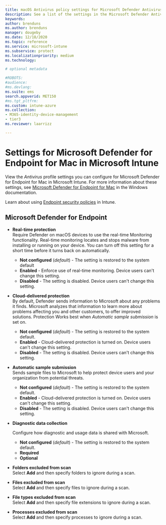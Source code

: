 ```yaml
---
title: macOS Antivirus policy settings for Microsoft Defender Antivirus for Intune | Microsoft Docs
description: See a list of the settings in the Microsoft Defender Antivirus profile for macOS. This profile is s part of Endpoint security Antivirus policy for macOS in Microsoft Intune.
keywords:
author: brenduns
ms.author: brenduns
manager: dougeby
ms.date: 12/18/2020
ms.topic: reference
ms.service: microsoft-intune
ms.subservice: protect
ms.localizationpriority: medium
ms.technology:

# optional metadata

#ROBOTS:
#audience:
#ms.devlang:
ms.suite: ems
search.appverid: MET150
#ms.tgt_pltfrm:
ms.custom: intune-azure
ms.collection: 
- M365-identity-device-management
- tier3
ms.reviewer: laarrizz        

---
```


# Settings for Microsoft Defender for Endpoint for Mac in Microsoft Intune

View the *Antivirus* profile settings you can configure for Microsoft Defender for Endpoint for Mac in Microsoft Intune. For more information about these settings, see [Microsoft Defender for Endpoint for Mac](/windows/security/threat-protection/microsoft-defender-atp/microsoft-defender-atp-mac) in the Windows documentation.

Learn about using [Endpoint security policies](../protect/endpoint-security-policy.md) in Intune.

## Microsoft Defender for Endpoint

- **Real-time protection**  
  Require Defender on macOS devices to use the real-time Monitoring functionality. Real-time monitoring locates and stops malware from installing or running on your device. You can turn off this setting for a short time before it turns back on automatically.

  - **Not configured** (*default*) - The setting is restored to the system default
  - **Enabled** - Enforce use of real-time monitoring. Device users can't change this setting.
  - **Disabled** - The setting is disabled. Device users can't change this setting.

- **Cloud-delivered protection**  
  By default, Defender sends information to Microsoft about any problems it finds. Microsoft analyzes that information to learn more about problems affecting you and other customers, to offer improved solutions. Protection Works best when *Automatic sample submission* is set on.

  - **Not configured** (*default*) - The setting is restored to the system default.
  - **Enabled** - Cloud-delivered protection is turned on. Device users can't change this setting.
  - **Disabled** - The setting is disabled. Device users can't change this setting.

- **Automatic sample submission**  
  Sends sample files to Microsoft to help protect device users and your organization from potential threats.

  - **Not configured** (*default*) - The setting is restored to the system default.
  - **Enabled** - Cloud-delivered protection is turned on.  Device users can't change this setting.
  - **Disabled** - The setting is disabled. Device users can't change this setting.

- **Diagnostic data collection**

  Configure how diagnostic and usage data is shared with Microsoft.

  - **Not configured** (*default*) - The setting is restored to the system default.
  - **Required**
  - **Optional**

- **Folders excluded from scan**  
  Select **Add** and then specify folders to ignore during a scan.

- **Files excluded from scan**  
  Select **Add** and then specify files to ignore during a scan.

- **File types excluded from scan**  
  Select **Add** and then specify file extensions to ignore during a scan.

- **Processes excluded from scan**  
  Select **Add** and then specify processes to ignore during a scan.
